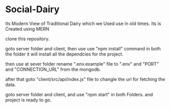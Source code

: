 # Social-Dairy
Its Modern View of Traditional Dairy which we Used use in old times. Its is Created using MERN

clone this repository.

goto server folder and client, 
then use use "npm install" command in both the folder it will install all the dependcies for the project.

then use at sever folder rename ".env.example" file to ".env" and "PORT" and "CONNECTION_URL" from the mongodb.

after that goto "client/src/api/index.js" file to changle the url for fetching the data.

goto server folder and client, 
and use "npm start" in both Folders.
and project is ready to go.
